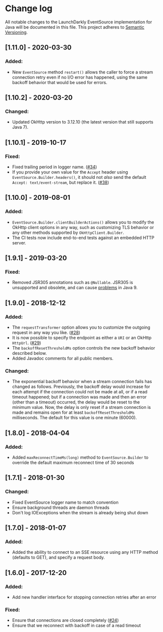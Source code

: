 # Change log

All notable changes to the LaunchDarkly EventSource implementation for Java will be documented in this file. This project adheres to [Semantic Versioning](http://semver.org).

## [1.11.0] - 2020-03-30
### Added:
- New `EventSource` method `restart()` allows the caller to force a stream connection retry even if no I/O error has happened, using the same backoff behavior that would be used for errors.

## [1.10.2] - 2020-03-20
### Changed:
- Updated OkHttp version to 3.12.10 (the latest version that still supports Java 7).

## [1.10.1] - 2019-10-17
### Fixed:
- Fixed trailing period in logger name. ([#34](https://github.com/launchdarkly/okhttp-eventsource/issues/34))
- If you provide your own value for the `Accept` header using `EventSource.Builder.headers()`, it should not _also_ send the default `Accept: text/event-stream`, but replace it. ([#38](https://github.com/launchdarkly/okhttp-eventsource/issues/38))


## [1.10.0] - 2019-08-01
### Added:
- `EventSource.Builder.clientBuilderActions()` allows you to modify the OkHttp client options in any way, such as customizing TLS behavior or any other methods supported by `OkHttpClient.Builder`.
- The CI tests now include end-to-end tests against an embedded HTTP server.

## [1.9.1] - 2019-03-20
### Fixed:
- Removed JSR305 annotations such as `@Nullable`. JSR305 is unsupported and obsolete, and can cause [problems](https://blog.codefx.org/java/jsr-305-java-9/) in Java 9.

## [1.9.0] - 2018-12-12
### Added:
- The `requestTransformer` option allows you to customize the outgoing request in any way you like. ([#28](https://github.com/launchdarkly/okhttp-eventsource/issues/28))
- It is now possible to specify the endpoint as either a `URI` or an OkHttp `HttpUrl`. ([#29](https://github.com/launchdarkly/okhttp-eventsource/issues/29))
- The `backoffResetThresholdMs` option controls the new backoff behavior described below.
- Added Javadoc comments for all public members.

### Changed:
- The exponential backoff behavior when a stream connection fails has changed as follows. Previously, the backoff delay would increase for each attempt if the connection could not be made at all, or if a read timeout happened; but if a connection was made and then an error (other than a timeout) occurred, the delay would be reset to the minimum value. Now, the delay is only reset if a stream connection is made and remains open for at least `backoffResetThresholdMs` milliseconds. The default for this value is one minute (60000).

## [1.8.0] - 2018-04-04
### Added:
- Added `maxReconnectTimeMs(long)` method to `EventSource.Builder` to override the default maximum reconnect time of 30 seconds

## [1.7.1] - 2018-01-30
### Changed:
- Fixed EventSource logger name to match convention
- Ensure background threads are daemon threads
- Don't log IOExceptions when the stream is already being shut down

## [1.7.0] - 2018-01-07
### Added:
- Added the ability to connect to an SSE resource using any HTTP method (defaults to GET), and specify a request body.

## [1.6.0] - 2017-12-20
### Added:
- Add new handler interface for stopping connection retries after an error

### Fixed:
- Ensure that connections are closed completely ([#24](https://github.com/launchdarkly/okhttp-eventsource/pull/24))
- Ensure that we reconnect with backoff in case of a read timeout
